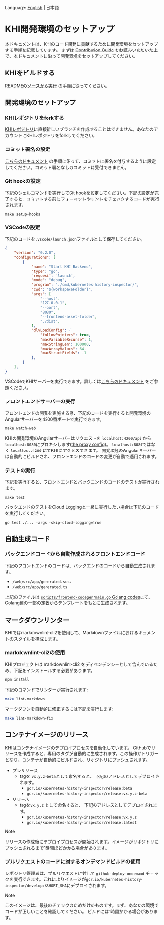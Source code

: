 Language: [English](/docs/en/development-contribution/development-guide.md) | 日本語

# KHI開発環境のセットアップ

本ドキュメントは、KHIのコード開発に貢献するために開発環境をセットアップする手順を記載しています。
まずは [Contribution Guide](/docs/en/development-contribution/contributing.md) をお読みいただいた上で、本ドキュメントに沿って開発環境をセットアップしてください。

## KHIをビルドする

READMEの[ソースから実行](/README.ja.md#ソースから実行) の手順に従ってください。

## 開発環境のセットアップ

### KHIレポジトリをforkする

[KHIレポジトリ](https://github.com/GoogleCloudPlatform/khi)に直接新しいブランチを作成することはできません。あなたのアカウントにKHIレポジトリをforkしてください。

### コミット署名の設定

[こちらのドキュメント](https://docs.github.com/en/authentication/managing-commit-signature-verification) の手順に沿って、コミットに署名を付与するように設定してください。コミット署名なしのコミットは受付できません。

### Git hookの設定

下記のシェルコマンドを実行してGit hookを設定してください。下記の設定が完了すると、コミットする前にフォーマットやリントをチェックするコードが実行されます。

```shell
make setup-hooks
```

### VSCodeの設定

下記のコードを`.vscode/launch.json`ファイルとして保存してください。

```json
{
    "version": "0.2.0",
    "configurations": [
        {
            "name": "Start KHI Backend",
            "type": "go",
            "request": "launch",
            "mode": "debug",
            "program": "./cmd/kubernetes-history-inspector/",
            "cwd": "${workspaceFolder}",
            "args": [
                "--host",
                "127.0.0.1",
                "--port",
                "8080",
                "--frontend-asset-folder",
                "./dist",
            ],
            "dlvLoadConfig": {
                "followPointers": true,
                "maxVariableRecurse": 1,
                "maxStringLen": 100000,
                "maxArrayValues": 64,
                "maxStructFields": -1
            },
        }
    ],
}
```

VSCodeでKHIサーバーを実行できます。詳しくは[こちらのドキュメント](https://code.visualstudio.com/docs/languages/go) をご参照ください。

### フロントエンドサーバーの実行

フロントエンドの開発を実施する際、下記のコードを実行すると開発環境のAngularサーバーを4200番ポートで実行できます。

```shell
make watch-web
```

KHIの開発環境のAngularサーバーはリクエストを `localhost:4200/api` から`localhost:8080`にプロキシします([the proxy config](../../web/proxy.conf.mjs))。
 `localhost:8080`ではなく `localhost:4200` にてKHIにアクセスできます。 開発環境のAngularサーバーは自動的にビルドされ、フロントエンドのコードの変更が自動で適用されます。

### テストの実行

下記を実行すると、フロントエンドとバックエンドのコードのテストが実行されます。

```shell
make test
```

バックエンドのテストをCloud Loggingと一緒に実行したい場合は下記のコードを実行してください。

```shell
go test ./... -args -skip-cloud-logging=true
```

## 自動生成コード

### バックエンドコードから自動作成されるフロントエンドコード

下記のフロントエンドのコードは、バックエンドのコードから自動生成されます。

* `/web/src/app/generated.scss`
* `/web/src/app/generated.ts`

上記のファイルは [`scripts/frontend-codegen/main.go` Golang codes](/scripts/frontend-codegen/main.go)にて、Golang側の一部の定数からテンプレートをもとに生成されます。

## マークダウンリンター

KHIではmarkdownlint-cli2を使用して、Markdownファイルにおけるキュメントのスタイルを構成します。

### markdownlint-cli2の使用

KHIプロジェクトは markdownlint-cli2 をディペンデンシーとして含んでいるため、下記をインストールする必要があります。

```bash
npm install
```

下記のコマンドでリンターが実行されます:

```bash
make lint-markdown
```

マークダウンを自動的に修正するには下記を実行します:

```bash
make lint-markdown-fix
```

## コンテナイメージのリリース

KHIはコンテナイメージのデプロイプロセスを自動化しています。
GitHubでリリースを作成すると、専用のタグが自動的に生成されます。この操作がトリガーとなり、コンテナが自動的にビルドされ、リポジトリにプッシュされます。

* プレリリース
  * tagを `vx.y.z-beta`として命名すると、 下記のアドレスとしてデプロイされます。
    * `gcr.io/kubernetes-history-inspector/release:beta`
    * `gcr.io/kubernetes-history-inspector/release:vx.y.z-beta`
* リリース
  * tagを`vx.y.z` として命名すると、 下記のアドレスとしてデプロイされます。
    * `gcr.io/kubernetes-history-inspector/release:vx.y.z`
    * `gcr.io/kubernetes-history-inspector/release:latest`

> [!NOTE]
> リリースの作成後にデプロイプロセスが開始されます。イメージがリポジトリにプッシュされるまで1時間ほどかかる場合があります。

### プルリクエストのコードに対するオンデマンドビルドの使用

レポジトリ管理者は、プルリクエストに対して `github-deploy-ondemand` チェックを実行できます。これによりイメージが`gcr.io/kubernetes-history-inspector/develop:$SHORT_SHA`にデプロイされます。

> [!NOTE]
> このイメージは、最後のチェックのためだけのものです。まず、あなたの環境でコードが正しいことを確認してください。
ビルドには1時間かかる場合があります。
